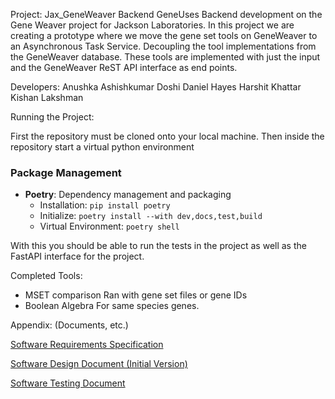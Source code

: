 Project: Jax_GeneWeaver Backend GeneUses
Backend development on the Gene Weaver project for Jackson Laboratories.
In this project we are creating a prototype where we move the gene set tools 
on GeneWeaver to an Asynchronous Task Service. Decoupling the tool implementations
from the GeneWeaver database. These tools are implemented with just the input
and the GeneWeaver ReST API interface as end points. 

Developers:
Anushka Ashishkumar Doshi
Daniel Hayes
Harshit Khattar
Kishan Lakshman

Running the Project:

First the repository must be cloned onto your local machine.
Then inside the repository start a virtual python environment

### Package Management
- **Poetry**: Dependency management and packaging
  - Installation: `pip install poetry`
  - Initialize: `poetry install --with dev,docs,test,build`
  - Virtual Environment: `poetry shell`

With this you should be able to run the tests in the project as well as the FastAPI interface for the project.

Completed Tools:

- MSET comparison
Ran with gene set files or gene IDs
- Boolean Algebra
For same species genes.

Appendix: (Documents, etc.)

[Software Requirements Specification](https://docs.google.com/document/d/1CuAEDM0lB_aLkWd-7UbAVl1-4FK-Bd3kylNvMyXkAls/edit?tab=t.0)

[Software Design Document (Initial Version) ](https://docs.google.com/document/d/1iV7gFUhqc2Z5BtbLYyuZjCIfEyceMhUscrIj2UMRTug/edit?tab=t.0)

[Software Testing Document](https://docs.google.com/document/d/1Lk9_93cKM9bXzYuGziVMOhecGJTzI2oFd0pS3NMt780/edit?usp=sharing)
